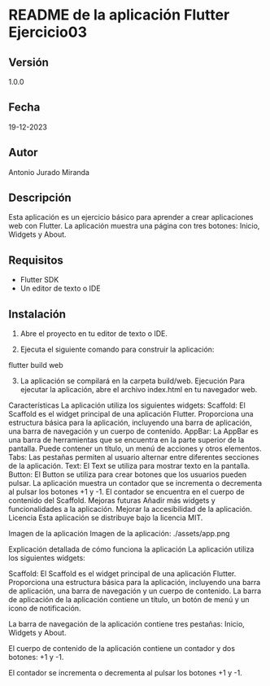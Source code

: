 # README de la aplicación Flutter Ejercicio03

## Versión

1.0.0

## Fecha

19-12-2023

## Autor

Antonio Jurado Miranda

## Descripción

Esta aplicación es un ejercicio básico para aprender a crear aplicaciones web con Flutter. La aplicación muestra una página con tres botones: Inicio, Widgets y About.

## Requisitos

* Flutter SDK
* Un editor de texto o IDE

## Instalación



1. Abre el proyecto en tu editor de texto o IDE.

2. Ejecuta el siguiente comando para construir la aplicación:

flutter build web

3. La aplicación se compilará en la carpeta build/web.
Ejecución
Para ejecutar la aplicación, abre el archivo index.html en tu navegador web.

Características
La aplicación utiliza los siguientes widgets:
Scaffold: El Scaffold es el widget principal de una aplicación Flutter. Proporciona una estructura básica para la aplicación, incluyendo una barra de aplicación, una barra de navegación y un cuerpo de contenido.
AppBar: La AppBar es una barra de herramientas que se encuentra en la parte superior de la pantalla. Puede contener un título, un menú de acciones y otros elementos.
Tabs: Las pestañas permiten al usuario alternar entre diferentes secciones de la aplicación.
Text: El Text se utiliza para mostrar texto en la pantalla.
Button: El Button se utiliza para crear botones que los usuarios pueden pulsar.
La aplicación muestra un contador que se incrementa o decrementa al pulsar los botones +1 y -1. El contador se encuentra en el cuerpo de contenido del Scaffold.
Mejoras futuras
Añadir más widgets y funcionalidades a la aplicación.
Mejorar la accesibilidad de la aplicación.
Licencia
Esta aplicación se distribuye bajo la licencia MIT.

Imagen de la aplicación
Imagen de la aplicación: ./assets/app.png

Explicación detallada de cómo funciona la aplicación
La aplicación utiliza los siguientes widgets:

Scaffold: El Scaffold es el widget principal de una aplicación Flutter. Proporciona una estructura básica para la aplicación, incluyendo una barra de aplicación, una barra de navegación y un cuerpo de contenido.
La barra de aplicación de la aplicación contiene un título, un botón de menú y un icono de notificación.

La barra de navegación de la aplicación contiene tres pestañas: Inicio, Widgets y About.

El cuerpo de contenido de la aplicación contiene un contador y dos botones: +1 y -1.

El contador se incrementa o decrementa al pulsar los botones +1 y -1.



